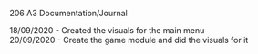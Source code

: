 206 A3 Documentation/Journal

18/09/2020 - Created the visuals for the main menu<br/>
20/09/2020 - Create the game module and did the visuals for it
